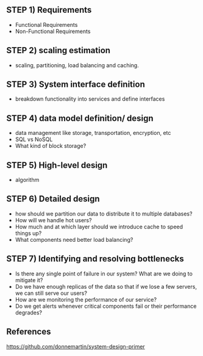 STEP 1) Requirements
--

- Functional Requirements
- Non-Functional Requirements

STEP 2) scaling estimation
--
- scaling, partitioning, load balancing and caching.

STEP 3) System interface definition
--
- breakdown functionality into services and define interfaces 

STEP 4) data model definition/ design
--
- data management like storage, transportation, encryption, etc
- SQL vs NoSQL
- What kind of block storage?

STEP 5) High-level design
---
- algorithm

STEP 6) Detailed design
--
- how should we partition our data to distribute it to multiple databases? 
- How will we handle hot users?
- How much and at which layer should we introduce cache to speed things up?
- What components need better load balancing?

STEP 7) Identifying and resolving bottlenecks
--
- Is there any single point of failure in our system? What are we doing to mitigate it?
- Do we have enough replicas of the data so that if we lose a few servers, we can still serve our users?
- How are we monitoring the performance of our service? 
- Do we get alerts whenever critical components fail or their performance degrades?

References
----------

https://github.com/donnemartin/system-design-primer